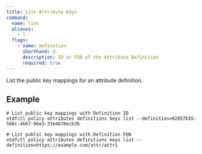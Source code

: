 ```yaml
---
title: List Attribute Keys
command:
  name: list
  aliases:
    - l
  flags:
    - name: definition
      shorthand: d
      description: ID or FQN of the Attribute Definition
      required: true
---
```


List the public key mappings for an attribute definition.

## Example

```shell
# List public key mappings with Definition ID
otdfctl policy attributes definitions keys list --definition=62857b55-560c-4b67-96e3-33e4670ecb3b
```

```shell
# List public key mappings with Definition FQN
otdfctl policy attributes definitions keys list --definition=https://example.com/attr/attr1
```